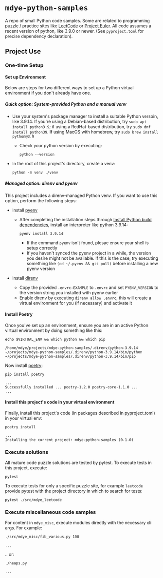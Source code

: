 # `mdye-python-samples`

A repo of small Python code samples. Some are related to programming puzzle /
practice sites like [LeetCode](https://leetcode.com) or [Project
Euler](https://projecteuler.net). All code assumes a recent version of python,
like 3.9.0 or newer. (See `pyproject.toml` for precise dependency declaration).

## Project Use

### One-time Setup

#### Set up Environment

Below are steps for two different ways to set up a Python virtual environment if you don't already have one.

##### Quick option: System-provided Python and a manual venv

* Use your system's package manager to install a suitable Python versoin, like 3.9.14. If you're using a Debian-based distribution, try `sudo apt install python3.9`; if using a RedHat-based distribution, try `sudo dnf install python39`. If using MacOS with homebrew, try `sudo brew install python@3.9`

  * Check your python version by executing:

    ```
    python --version
    ```
* In the root of this project's directory, create a venv:

  ```
  python -m venv ./venv
  ```

##### Managed option: direnv and pyenv

This project includes a direnv-managed Python venv. If you want to use this
option, perform the following steps:

* Install [pyenv](https://github.com/pyenv/pyenv)
  * After completing the installation steps through [Install Python build dependencies](https://github.com/pyenv/pyenv#install-python-build-dependencies), install an interpreter like python 3.9.14:

    ```
    pyenv install 3.9.14
    ```

    * If the command `pyenv` isn't found, plesae ensure your shell is setup correctly
    * If you haven't synced the pyenv project in a while, the version you desire might not be available. If this is the case, try executing something like `(cd ~/.pyenv && git pull)` before installing a new pyenv version

* Install [direnv](https://direnv.net/)
  * Copy the provided `.envrc-EXAMPLE` to `.envrc` and set `PYENV_VERSION` to the version string you installed with pyenv earlier
  * Enable direnv by executing `direnv allow .envrc`, this will create a virtual environment for you (if necessary) and activate it


#### Install Poetry

Once you've set up an environment, ensure you are in an active Python virtual environment by doing something like this:

    echo $VIRTUAL_ENV && which python && which pip
    
    /home/mdye/projects/mdye-python-samples/.direnv/python-3.9.14
    ~/projects/mdye-python-samples/.direnv/python-3.9.14/bin/python
    ~/projects/mdye-python-samples/.direnv/python-3.9.14/bin/pip

Now install [poetry](https://pypi.org/project/poetry/):

    pip install poetry
    
    ...
    Successfully installed ... poetry-1.2.0 poetry-core-1.1.0 ... 
    ...

#### Install this project's code in your virtual environment

Finally, install this project's code (in packages described in pyproject.toml) in your virtual env:

    poetry install
    
    ...
    Installing the current project: mdye-python-samples (0.1.0)


### Execute solutions

All mature code puzzle solutions are tested by pytest. To execute tests in this project, execute:

    pytest

To execute tests for only a specific puzzle site, for example `leetcode` provide pytest with the project directory in which to search for tests:

    pytest ./src/mdye_leetcode

### Execute miscellaneous code samples

For content in `mdye_misc`, execute modules directly with the necessary cli args. For example:

    ./src/mdye_misc/fib_various.py 100
    
    ...

.. or:

    ./heaps.py
    
    ...
